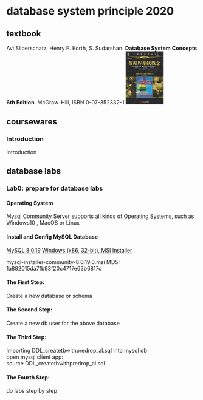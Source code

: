 # database system principle 2020
## textbook
Avi Silberschatz, Henry F. Korth, S. Sudarshan. **Database System Concepts 6th Edition**. McGraw-Hill, ISBN 0-07-352332-1
<img src="./docs/DatabaseSystemConcepts6Cover.png" width="100" alt="Database System Concepts 6th Edition"/>

## coursewares
### Introduction
Introduction

## database labs
### Lab0: prepare for database labs
#### Operating System
Mysql Community Server supports all kinds of Operating Systems, such as Windows10 , MacOS or Linux

#### Install and Config MySQL Database
[MySQL 8.0.19](https://dev.mysql.com/downloads/mysql/)
[Windows (x86, 32-bit), MSI Installer](https://dev.mysql.com/downloads/windows/installer/8.0.html)

mysql-installer-community-8.0.19.0.msi
MD5: 1a882015da7fb93f20c4717e63b6817c

#### The First Step:
Create a new database or schema
#### The Second Step:
Create a new db user for the above database
#### The Third Step:
Importing DDL_createtbwithpredrop_al.sql into mysql db <br/>
open mysql client app:<br/>
source DDL_createtbwithpredrop_al.sql<br/>
#### The Fourth Step:
do labs step by step<br/>

